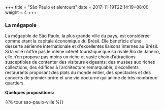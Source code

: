 +++
title = "São Paulo et alentours"
date = 2017-11-19T22:14:19+08:00
weight = 4
+++
### La mégapole
La mégapole de São Paulo, la plus grande ville du pays, est considérée comme étant la capitale économique du Brésil. Elle bénéficie d'une desserte aérienne internationale et d'excellentes liaisons internes au Brésil.
Si la ville n’offre pas le même intérêt touristique que sa rivale Rio de Janeiro, elle n’en propose pas moins un riche et vaste choix d’attractions susceptibles de contenter des visiteurs exigeants: des musées aux riches collections, des édifices à l’architecture remarquable, d’excellents restaurants proposant des plats du monde entier, des spectacles et des concerts de premier ordre et une vie nocturne qui anime de très nombreux quartiers.

**Quelques propositions:**

{{% tour sao-paulo-ville %}}
